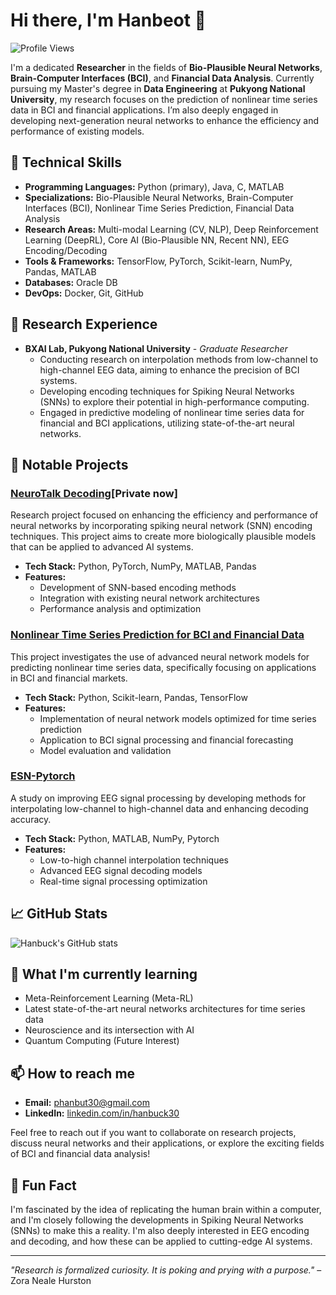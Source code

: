 # Hi there, I'm Hanbeot 👋

![Profile Views](https://komarev.com/ghpvc/?username=hanbuck30&label=Profile%20views&color=0e75b6&style=flat)

I'm a dedicated **Researcher** in the fields of **Bio-Plausible Neural Networks**, **Brain-Computer Interfaces (BCI)**, and **Financial Data Analysis**. Currently pursuing my Master's degree in **Data Engineering** at **Pukyong National University**, my research focuses on the prediction of nonlinear time series data in BCI and financial applications. I’m also deeply engaged in developing next-generation neural networks to enhance the efficiency and performance of existing models.

## 🚀 Technical Skills

- **Programming Languages:** Python (primary), Java, C, MATLAB
- **Specializations:** Bio-Plausible Neural Networks, Brain-Computer Interfaces (BCI), Nonlinear Time Series Prediction, Financial Data Analysis
- **Research Areas:** Multi-modal Learning (CV, NLP), Deep Reinforcement Learning (DeepRL), Core AI (Bio-Plausible NN, Recent NN), EEG Encoding/Decoding
- **Tools & Frameworks:** TensorFlow, PyTorch, Scikit-learn, NumPy, Pandas, MATLAB
- **Databases:** Oracle DB
- **DevOps:** Docker, Git, GitHub

## 💼 Research Experience

- **BXAI Lab, Pukyong National University** - *Graduate Researcher*
  - Conducting research on interpolation methods from low-channel to high-channel EEG data, aiming to enhance the precision of BCI systems.
  - Developing encoding techniques for Spiking Neural Networks (SNNs) to explore their potential in high-performance computing.
  - Engaged in predictive modeling of nonlinear time series data for financial and BCI applications, utilizing state-of-the-art neural networks.

## 🔧 Notable Projects

### [NeuroTalk Decoding](https://github.com/hanbuck30/NeuroTalk-Decoding)[Private now]
Research project focused on enhancing the efficiency and performance of neural networks by incorporating spiking neural network (SNN) encoding techniques. This project aims to create more biologically plausible models that can be applied to advanced AI systems.

- **Tech Stack:** Python, PyTorch, NumPy, MATLAB, Pandas
- **Features:**
  - Development of SNN-based encoding methods
  - Integration with existing neural network architectures
  - Performance analysis and optimization

### [Nonlinear Time Series Prediction for BCI and Financial Data](https://github.com/hanbuck30/nonlinear-timeseries-prediction)
This project investigates the use of advanced neural network models for predicting nonlinear time series data, specifically focusing on applications in BCI and financial markets.

- **Tech Stack:** Python, Scikit-learn, Pandas, TensorFlow
- **Features:**
  - Implementation of neural network models optimized for time series prediction
  - Application to BCI signal processing and financial forecasting
  - Model evaluation and validation

### [ESN-Pytorch](https://github.com/hanbuck30/Pytorch_ESN)
A study on improving EEG signal processing by developing methods for interpolating low-channel to high-channel data and enhancing decoding accuracy.

- **Tech Stack:** Python, MATLAB, NumPy, Pytorch
- **Features:**
  - Low-to-high channel interpolation techniques
  - Advanced EEG signal decoding models
  - Real-time signal processing optimization

## 📈 GitHub Stats

![Hanbuck's GitHub stats](https://github-readme-stats.vercel.app/api?username=hanbuck30&show_icons=true&theme=default)

## 🌱 What I'm currently learning

- Meta-Reinforcement Learning (Meta-RL)
- Latest state-of-the-art neural networks architectures for time series data
- Neuroscience and its intersection with AI
- Quantum Computing (Future Interest)

## 📫 How to reach me

- **Email:** phanbut30@gmail.com
- **LinkedIn:** [linkedin.com/in/hanbuck30](https://www.linkedin.com/in/hanbuck30)

Feel free to reach out if you want to collaborate on research projects, discuss neural networks and their applications, or explore the exciting fields of BCI and financial data analysis!

## 🌟 Fun Fact

I'm fascinated by the idea of replicating the human brain within a computer, and I'm closely following the developments in Spiking Neural Networks (SNNs) to make this a reality. I'm also deeply interested in EEG encoding and decoding, and how these can be applied to cutting-edge AI systems.

---

*"Research is formalized curiosity. It is poking and prying with a purpose."* – Zora Neale Hurston
